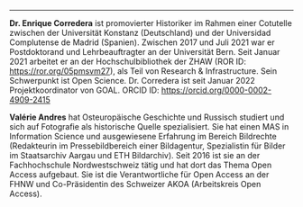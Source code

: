 --- 

**Dr. Enrique Corredera** ist promovierter Historiker im Rahmen einer Cotutelle zwischen der Universität Konstanz (Deutschland) und der Universidad Complutense de Madrid (Spanien). Zwischen 2017 und Juli 2021 war er Postdoktorand und Lehrbeauftragter an der Universität Bern. Seit Januar 2021 arbeitet er an der Hochschulbibliothek der ZHAW (ROR ID: <https://ror.org/05pmsvm27>), als Teil von Research \& Infrastructure. Sein Schwerpunkt ist Open Science. Dr. Corredera ist seit Januar 2022 Projektkoordinator von GOAL. ORCID ID: <https://orcid.org/0000-0002-4909-2415>

**Valérie Andres** hat Osteuropäische Geschichte und Russisch studiert und sich auf Fotografie als historische Quelle spezialisiert. Sie hat einen MAS in Information Science und ausgewiesene Erfahrung im Bereich Bildrechte (Redakteurin im Pressebildbereich einer Bildagentur, Spezialistin für Bilder im Staatsarchiv Aargau und ETH Bildarchiv). Seit 2016 ist sie an der Fachhochschule Nordwestschweiz tätig und hat dort das Thema Open Access aufgebaut. Sie ist die Verantwortliche für Open Access an der FHNW und Co-Präsidentin des Schweizer AKOA (Arbeitskreis Open Access).